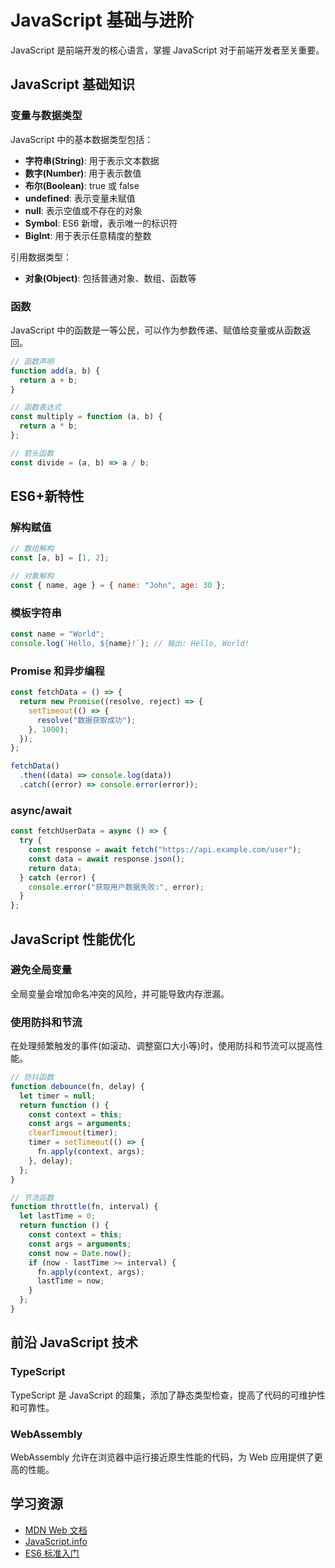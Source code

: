 # JavaScript 基础与进阶

JavaScript 是前端开发的核心语言，掌握 JavaScript 对于前端开发者至关重要。

## JavaScript 基础知识

### 变量与数据类型

JavaScript 中的基本数据类型包括：

- **字符串(String)**: 用于表示文本数据
- **数字(Number)**: 用于表示数值
- **布尔(Boolean)**: true 或 false
- **undefined**: 表示变量未赋值
- **null**: 表示空值或不存在的对象
- **Symbol**: ES6 新增，表示唯一的标识符
- **BigInt**: 用于表示任意精度的整数

引用数据类型：

- **对象(Object)**: 包括普通对象、数组、函数等

### 函数

JavaScript 中的函数是一等公民，可以作为参数传递、赋值给变量或从函数返回。

```javascript
// 函数声明
function add(a, b) {
  return a + b;
}

// 函数表达式
const multiply = function (a, b) {
  return a * b;
};

// 箭头函数
const divide = (a, b) => a / b;
```

## ES6+新特性

### 解构赋值

```javascript
// 数组解构
const [a, b] = [1, 2];

// 对象解构
const { name, age } = { name: "John", age: 30 };
```

### 模板字符串

```javascript
const name = "World";
console.log(`Hello, ${name}!`); // 输出: Hello, World!
```

### Promise 和异步编程

```javascript
const fetchData = () => {
  return new Promise((resolve, reject) => {
    setTimeout(() => {
      resolve("数据获取成功");
    }, 1000);
  });
};

fetchData()
  .then((data) => console.log(data))
  .catch((error) => console.error(error));
```

### async/await

```javascript
const fetchUserData = async () => {
  try {
    const response = await fetch("https://api.example.com/user");
    const data = await response.json();
    return data;
  } catch (error) {
    console.error("获取用户数据失败:", error);
  }
};
```

## JavaScript 性能优化

### 避免全局变量

全局变量会增加命名冲突的风险，并可能导致内存泄漏。

### 使用防抖和节流

在处理频繁触发的事件(如滚动、调整窗口大小等)时，使用防抖和节流可以提高性能。

```javascript
// 防抖函数
function debounce(fn, delay) {
  let timer = null;
  return function () {
    const context = this;
    const args = arguments;
    clearTimeout(timer);
    timer = setTimeout(() => {
      fn.apply(context, args);
    }, delay);
  };
}

// 节流函数
function throttle(fn, interval) {
  let lastTime = 0;
  return function () {
    const context = this;
    const args = arguments;
    const now = Date.now();
    if (now - lastTime >= interval) {
      fn.apply(context, args);
      lastTime = now;
    }
  };
}
```

## 前沿 JavaScript 技术

### TypeScript

TypeScript 是 JavaScript 的超集，添加了静态类型检查，提高了代码的可维护性和可靠性。

### WebAssembly

WebAssembly 允许在浏览器中运行接近原生性能的代码，为 Web 应用提供了更高的性能。

## 学习资源

- [MDN Web 文档](https://developer.mozilla.org/zh-CN/docs/Web/JavaScript)
- [JavaScript.info](https://zh.javascript.info/)
- [ES6 标准入门](https://es6.ruanyifeng.com/)
